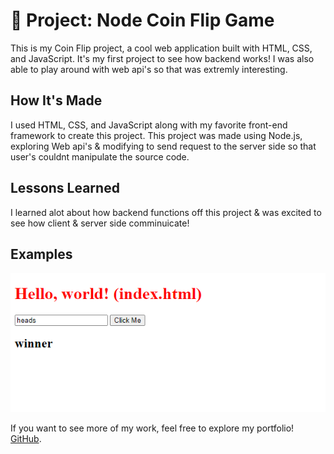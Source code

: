 # 💸  Project: Node Coin Flip Game

This is my Coin Flip project, a cool web application built with HTML, CSS, and JavaScript. It's my first project to see how backend works! I was also able to play around with web api's so that was extremly interesting.

## How It's Made

I used HTML, CSS, and JavaScript along with my favorite front-end framework to create this project. This project was made using Node.js, exploring Web api's & modifying to send request to the server side so that user's couldnt manipulate the source code.

## Lessons Learned

I learned alot about how backend functions off this project & was excited to see how client & server side comminuicate!

## Examples

![Image Alt Text](./img/coinflip.PNG)

If you want to see more of my work, feel free to explore my portfolio! [GitHub](https://github.com/Michaelariasdls).
